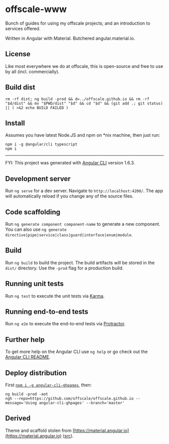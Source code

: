# offscale-www

Bunch of guides for using my offscale projects; and an introduction to services offered.

Written in Angular with Material. Butchered angular.material.io.

## License
Like most everywhere we do at offscale, this is open-source and free to use by all (incl. commercially).

## Build dist

    rm -rf dist; ng build -prod && d=../offscale.github.io && rm -rf "$d/dist" && mv "$PWD/dist" "$d" && cd "$d" && (git add .; git status) || ( >&2 echo BUILD FAILED )

## Install

Assumes you have latest Node.JS and npm on *nix machine, then just run:

    npm i -g @angular/cli typescript
    npm i

---

FYI: This project was generated with [Angular CLI](https://github.com/angular/angular-cli) version 1.6.3.

## Development server

Run `ng serve` for a dev server. Navigate to `http://localhost:4200/`. The app will automatically reload if you change any of the source files.

## Code scaffolding

Run `ng generate component component-name` to generate a new component. You can also use `ng generate directive|pipe|service|class|guard|interface|enum|module`.

## Build

Run `ng build` to build the project. The build artifacts will be stored in the `dist/` directory. Use the `-prod` flag for a production build.

## Running unit tests

Run `ng test` to execute the unit tests via [Karma](https://karma-runner.github.io).

## Running end-to-end tests

Run `ng e2e` to execute the end-to-end tests via [Protractor](http://www.protractortest.org/).

## Further help

To get more help on the Angular CLI use `ng help` or go check out the [Angular CLI README](https://github.com/angular/angular-cli/blob/master/README.md).

## Deploy distribution
First [`npm i -g angular-cli-ghpages`](https://github.com/angular-schule/angular-cli-ghpages), then:

    ng build -prod -aot
    ngh --repo=https://github.com/offscale/offscale.github.io --message='Using angular-cli-ghpages' --branch='master'

## Derived

Theme and scaffold stolen from [https://material.angular.io](https://material.angular.io) ([src](https://github.com/angular/material.angular.io)).
